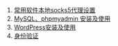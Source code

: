 1. [常用软件本地socks5代理设置](001/001.md)
2. [MySQL、phpmyadmin 安装及使用](002/002.md)
3. [WordPress安装及使用](003/003.md) 
4. [身份验证](004/004.md)
